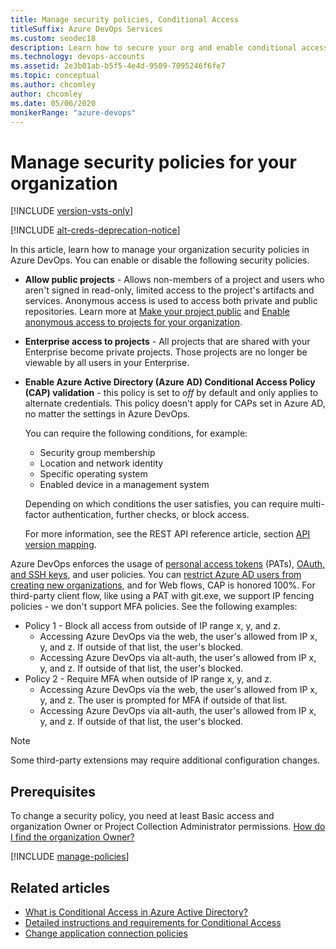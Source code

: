 ```yaml
---
title: Manage security policies, Conditional Access
titleSuffix: Azure DevOps Services
ms.custom: seodec18
description: Learn how to secure your org and enable conditional access with Azure AD, enterprise access to projects, and allow public projects.
ms.technology: devops-accounts
ms.assetid: 2e3b01ab-b5f5-4e4d-9509-7095246f6fe7
ms.topic: conceptual
ms.author: chcomley
author: chcomley
ms.date: 05/06/2020
monikerRange: "azure-devops"
---
```


# Manage security policies for your organization

[!INCLUDE [version-vsts-only](../../includes/version-vsts-only.md)]

[!INCLUDE [alt-creds-deprecation-notice](../../includes/alt-creds-deprecation-notice.md)]

In this article, learn how to manage your organization security policies in Azure DevOps. You can enable or disable the following security policies.

- **Allow public projects** - Allows non-members of a project and users who aren't signed in read-only, limited access to the project's artifacts and services. Anonymous access is used to access both private and public repositories. Learn more at [Make your project public](../public/make-project-public.md) and [Enable anonymous access to projects for your organization](../public/create-public-project.md#enable-anonymous-access-to-projects-for-your-organization).
- **Enterprise access to projects** - All projects that are shared with your Enterprise become private projects. Those projects are no longer be viewable by all users in your Enterprise.
- **Enable Azure Active Directory (Azure AD) Conditional Access Policy (CAP) validation** - this policy is set to _off_ by default and only applies to alternate credentials. This policy doesn't apply for CAPs set in Azure AD, no matter the settings in Azure DevOps.

  You can require the following conditions, for example:

  - Security group membership
  - Location and network identity
  - Specific operating system
  - Enabled device in a management system

  Depending on which conditions the user satisfies, you can require multi-factor authentication, further checks, or block access.

  For more information, see the REST API reference article, section [API version mapping](https://docs.microsoft.com/rest/api/azure/devops/?view=azure-devops-server-rest-5.0).

Azure DevOps enforces the usage of [personal access tokens](use-personal-access-tokens-to-authenticate.md) (PATs), [OAuth, and SSH keys](change-application-access-policies.md), and user policies. You can [restrict Azure AD users from creating new organizations](azure-ad-tenant-policy-restrict-org-creation.md), and for Web flows, CAP is honored 100%. For third-party client flow, like using a PAT with git.exe, we support IP fencing policies - we don't support MFA policies. See the following examples:

- Policy 1 - Block all access from outside of IP range x, y, and z.
  - Accessing Azure DevOps via the web, the user's allowed from IP x, y, and z. If outside of that list, the user's blocked.
  - Accessing Azure DevOps via alt-auth, the user's allowed from IP x, y, and z. If outside of that list, the user's blocked.
- Policy 2 - Require MFA when outside of IP range x, y, and z.
  - Accessing Azure DevOps via the web, the user's allowed from IP x, y, and z. The user is prompted for MFA if outside of that list.
  - Accessing Azure DevOps via alt-auth, the user's allowed from IP x, y, and z. If outside of that list, the user's blocked.

> [!NOTE]
> Some third-party extensions may require additional configuration changes.

## Prerequisites

To change a security policy, you need at least Basic access and organization Owner or Project Collection Administrator permissions.
[How do I find the organization Owner?](../security/lookup-organization-owner-admin.md)

[!INCLUDE [manage-policies](../../includes/manage-policies.md)]

## Related articles

- [What is Conditional Access in Azure Active Directory?](/azure/active-directory/active-directory-conditional-access)
- [Detailed instructions and requirements for Conditional Access](/azure/active-directory/active-directory-conditional-access-azuread-connected-apps)
- [Change application connection policies](change-application-access-policies.md)

<!---
Removed the following, as I don't feel it belongs in this article, but want to save:

Secure resources for organizations in Azure DevOps that are backed by an Azure Active Directory (Azure AD) tenant, with Conditional Access. Conditional Access policies (CAPs), like multi-factor authentication, help protect against the risk of compromised credentials and keep your organization data safe. There's also a policy where only devices connected to a corporate network can gain access, called Enterprise access to projects. Implement requirements and actions for devices in a device management system. A device management system is security software that's used by IT departments to manage devices running various operating systems (OSs), from various locations and networks.





-->
